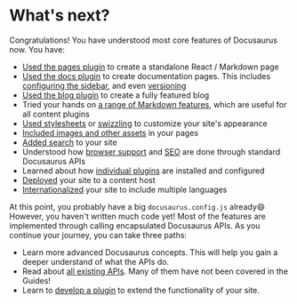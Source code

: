 # What's next?

Congratulations! You have understood most core features of Docusaurus now. You have:

- [Used the pages plugin](docs/guides/creating-pages.md) to create a standalone React / Markdown page
- [Used the docs plugin](docs/guides/docs/docs-introduction.md) to create documentation pages. This includes [configuring the sidebar](docs/guides/docs/sidebar/index.md), and even [versioning](docs/guides/docs/versioning.md)
- [Used the blog plugin](__tests__/__fixtures__/sites/docusaurus-v2/docs/blog.mdx) to create a fully featured blog
- Tried your hands on [a range of Markdown features](__tests__/__fixtures__/sites/docusaurus-v2/docs/guides/markdown-features/markdown-features-intro.mdx), which are useful for all content plugins
- [Used stylesheets](docs/styling-layout.md) or [swizzling](docs/swizzling.md) to customize your site's appearance
- [Included images and other assets](docs/static-assets.md) in your pages
- [Added search](docs/search.md) to your site
- Understood how [browser support](docs/browser-support.md) and [SEO](docs/seo.md) are done through standard Docusaurus APIs
- Learned about how [individual plugins](docs/using-plugins.md) are installed and configured
- [Deployed](__tests__/__fixtures__/sites/docusaurus-v2/docs/deployment.mdx) your site to a content host
- [Internationalized](docs/i18n/i18n-tutorial.md) your site to include multiple languages

At this point, you probably have a big `docusaurus.config.js` already😄 However, you haven't written much code yet! Most of the features are implemented through calling encapsulated Docusaurus APIs. As you continue your journey, you can take three paths:

- Learn more advanced Docusaurus concepts. This will help you gain a deeper understand of what the APIs do.
- Read about [all existing APIs](docs/docusaurus-core.md). Many of them have not been covered in the Guides!
- Learn to [develop a plugin](docs/api/plugin-methods/README.md) to extend the functionality of your site.

